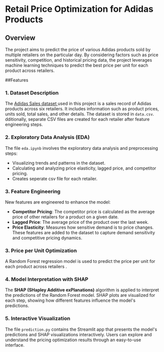 # Retail Price Optimization for Adidas Products

## Overview
The project aims to predict the price of various Adidas products sold by multiple retailers on the particular day. By considering factors such as price sensitivity, competition, and historical pricing data, the project leverages machine learning techniques to predict the best price per unit for each product across retailers.

##Features

### 1. Dataset Description
The [Adidas Sales dataset ](https://www.kaggle.com/datasets/afzashaikh/adidas-sales-dataset/data) used in this project is a sales record of Adidas products across six retailers. It includes information such as product prices, units sold, total sales, and other details. The dataset is stored in `data.csv`. dditionally, separate CSV files are created for each retailer after feature engineering steps.

### 2. Exploratory Data Analysis (EDA)
The file `eda.ipynb` involves the exploratory data analysis and preprocessing steps:
- Visualizing trends and patterns in the dataset.
- Calculating and analyzing price elasticity, lagged price, and competitor pricing.
- Creates seperate csv file for each retailer.

### 3. Feature Engineering
New features are engineered to enhance the model:
- **Competitor Pricing**: The competitor price is calculated as the average price of other retailers for a product on a given date.
- **Lagged Price**: The average price of the product over the last week.
- **Price Elasticity**: Measures how sensitive demand is to price changes.
These features are added to the dataset to capture demand sensitivity and competitive pricing dynamics.

### 3. Price per Unit Optimization
A Random Forest regression model is used to predict the price per unit for each product across retailers .

### 4. Model Interpretation with SHAP
The **SHAP (SHapley Additive exPlanations)** algorithm is applied to interpret the predictions of the Random Forest model. SHAP plots are visualized for each step, showing how different features influence the model's predictions.

### 5. Interactive Visualization
The file `prediction.py` contains the Streamlit app that presents the model's predictions and SHAP visualizations interactively. Users can explore and understand the pricing optimization results through an easy-to-use interface.






